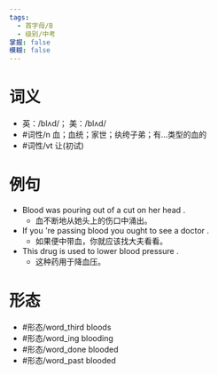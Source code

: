 ```yaml
---
tags:
  - 首字母/B
  - 级别/中考
掌握: false
模糊: false
---
```

# 词义
- 英：/blʌd/； 美：/blʌd/
- #词性/n  血；血统；家世；纨绔子弟；有…类型的血的
- #词性/vt  让(初试)
# 例句
- Blood was pouring out of a cut on her head .
	- 血不断地从她头上的伤口中涌出。
- If you 're passing blood you ought to see a doctor .
	- 如果便中带血，你就应该找大夫看看。
- This drug is used to lower blood pressure .
	- 这种药用于降血压。
# 形态
- #形态/word_third bloods
- #形态/word_ing blooding
- #形态/word_done blooded
- #形态/word_past blooded
